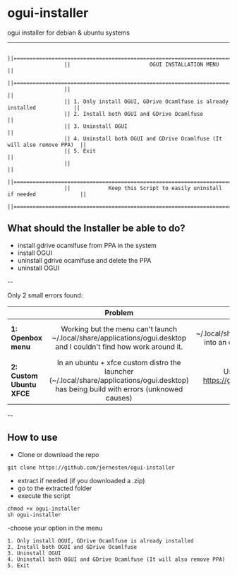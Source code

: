 # ogui-installer

ogui installer for debian & ubuntu systems

---

                      ||========================================================================||
                      ||                         OGUI INSTALLATION MENU                         ||
                      ||========================================================================||
                      ||                                                                        ||
                      || 1. Only install OGUI, GDrive Ocamlfuse is already installed            ||
                      || 2. Install both OGUI and GDrive Ocamlfuse                              ||
                      || 3. Uninstall OGUI                                                      ||
                      || 4. Uninstall both OGUI and GDrive Ocamlfuse (It will also remove PPA)  ||
                      || 5. Exit                                                                ||
                      ||                                                                        ||
                      ||========================================================================||
                      ||            Keep this Script to easily uninstall if needed              ||
                      ||========================================================================||
  

## What should the Installer be able to do?

- install gdrive ocamlfuse from PPA in the system
- install OGUI
- uninstall gdrive ocamlfuse and delete the PPA
- uninstall OGUI

--

Only 2 small errors found:

||Problem|Solution|
|--|:-----:|:------:|
|**1: Openbox menu**| Working but the menu can't launch ~/.local/share/applications/ogui.desktop and I couldn't find how work around it. | Copy ~/.local/share/applications/ogui.desktop into an other directory and launch it from there.|
|**2: Custom Ubuntu XFCE**| In an ubuntu + xfce custom distro the launcher (~/.local/share/applications/ogui.desktop) has being build with errors (unknowed causes) | Use Installation guide in https://github.com/jernesten/ogui to build it correctly.|

--

## How to use

- Clone or download the repo
```
git clone https://github.com/jernesten/ogui-installer
```
- extract if needed (if you downloaded a .zip)
- go to the extracted folder
- execute the script
```
chmod +x ogui-installer
sh ogui-installer
```
-choose your option in the menu
```
1. Only install OGUI, GDrive Ocamlfuse is already installed
2. Install both OGUI and GDrive Ocamlfuse
3. Uninstall OGUI
4. Uninstall both OGUI and GDrive Ocamlfuse (It will also remove PPA)
5. Exit            
```

